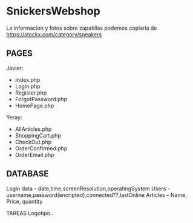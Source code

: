 # SnickersWebshop

La informacion y fotos sobre zapatillas podemos copiarla de https://stockx.com/category/sneakers
## PAGES

Javier:
- Index.php
- Login.php
- Register.php
- ForgotPassword.php
- HomePage.php

Yeray:
- AllArticles.php
- ShoppingCart.php
- CheckOut.php
- OrderConfirmed.php
- OrderEmail.php

## DATABASE

Login data - date,time,screenResolution,operatingSystem
Users - username,password(encripted),connected??,lastOnline
Articles – Name, Price, quantity

TAREAS
Logotipo..


